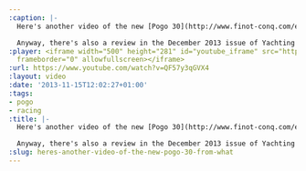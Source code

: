 ```yaml
---
:caption: |-
  Here's another video of the new [Pogo 30](http://www.finot-conq.com/en/content/pogo-30). From what I have seen this is a truly amazing boat, and at "only" €85,000 a true bargain (ok it's only 30ft instead of the 40ft I originally wanted). I might have to sell my house right away and buy it. Oh wait, I don't have a house. :(

  Anyway, there's also a review in the December 2013 issue of Yachting World with a number of photos, and they are just excited about it as I am. Waaah.
:player: <iframe width="500" height="281" id="youtube_iframe" src="https://www.youtube.com/embed/QF57y3qGVX4?feature=oembed&amp;enablejsapi=1&amp;origin=https://safe.txmblr.com&amp;wmode=opaque"
  frameborder="0" allowfullscreen></iframe>
:url: https://www.youtube.com/watch?v=QF57y3qGVX4
:layout: video
:date: '2013-11-15T12:02:27+01:00'
:tags:
- pogo
- racing
:title: |-
  Here's another video of the new [Pogo 30](http://www.finot-conq.com/en/content/pogo-30). From what I have seen this is a truly amazing boat, and at "only" €85,000 a true bargain (ok it's only 30ft instead of the 40ft I originally wanted). I might have to sell my house right away and buy it. Oh wait, I don't have a house. :(

  Anyway, there's also a review in the December 2013 issue of Yachting World with a number of photos, and they are just excited about it as I am. Waaah.
:slug: heres-another-video-of-the-new-pogo-30-from-what
---
```

